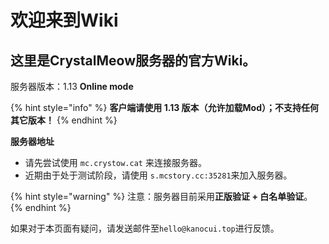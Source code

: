 # 欢迎来到Wiki

## 这里是CrystalMeow服务器的官方Wiki。

 服务器版本：1.13 **Online mode**

{% hint style="info" %}
 **客户端请使用 1.13 版本（允许加载Mod）；不支持任何其它版本！**
{% endhint %}

**服务器地址**

* 请先尝试使用 `mc.crystow.cat` 来连接服务器。
*  近期由于处于测试阶段，请使用 `s.mcstory.cc:35281`来加入服务器。

{% hint style="warning" %}
注意：服务器目前采用**正版验证 + 白名单验证**。
{% endhint %}

如果对于本页面有疑问，请发送邮件至`hello@kanocui.top`进行反馈。

